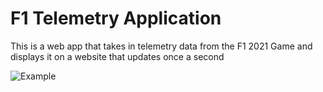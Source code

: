 # F1 Telemetry Application

This is a web app that takes in telemetry data from the F1 2021 Game and displays it on a website that updates once a second

![Example](https://i.imgur.com/WDWdUc5.png)
